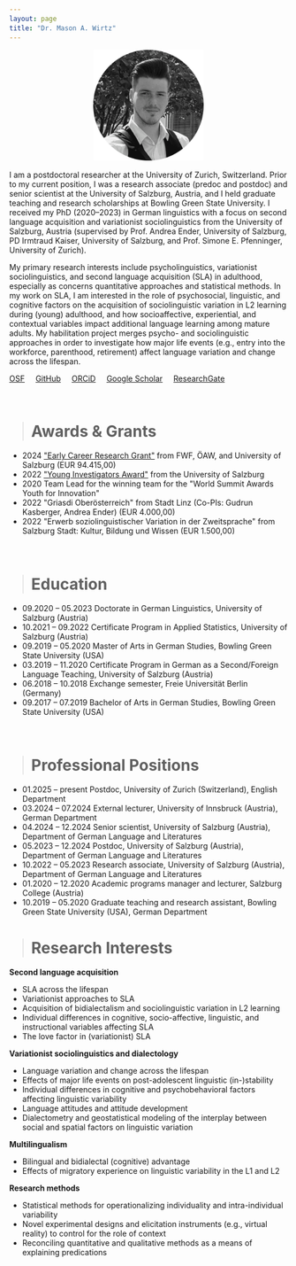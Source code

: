 ```yaml
---
layout: page
title: "Dr. Mason A. Wirtz"
---
```


<p align="center">
  <img width="200" height="200" src="/images/HomePhoto.png" />
</p>


I am a postdoctoral researcher at the University of Zurich, Switzerland. Prior to my current position, I was a research associate (predoc and postdoc) and senior scientist at the University of Salzburg, Austria, and I held graduate teaching and research scholarships at Bowling Green State University. I received my PhD (2020–2023) in German linguistics with a focus on second language acquisition and variationist sociolinguistics from the University of Salzburg, Austria (supervised by Prof. Andrea Ender, University of Salzburg, PD Irmtraud Kaiser, University of Salzburg, and Prof. Simone E. Pfenninger, University of Zurich). 
 
My primary research interests include psycholinguistics, variationist sociolinguistics, and second language acquisition (SLA) in adulthood, especially as concerns quantitative approaches and statistical methods. In my work on SLA, I am interested in the role of psychosocial, linguistic, and cognitive factors on the acquisition of sociolinguistic variation in L2 learning during (young) adulthood, and how socioaffective, experiential, and contextual variables impact additional language learning among mature adults. My habilitation project merges psycho- and sociolinguistic approaches in order to investigate how major life events (e.g., entry into the workforce, parenthood, retirement) affect language variation and change across the lifespan. 

[OSF](https://osf.io/gn4m7/)  &nbsp; &nbsp; [GitHub](https://github.com/MasonWirtz)  &nbsp; &nbsp; [ORCiD](https://orcid.org/0000-0002-9408-1993)  &nbsp; &nbsp; [Google Scholar](https://scholar.google.de/citations?user=XqXyTbwAAAAJ&hl=de)  &nbsp; &nbsp; [ResearchGate](https://www.researchgate.net/profile/Mason-Wirtz )


<br>

> # Awards & Grants

- 2024 ["Early Career Research Grant"](https://www.plus.ac.at/germanistik/forschung/midlife-zusaetzliches-sprachenlernen-im-mittleren-lebensalter/) from FWF, ÖAW, and University of Salzburg (EUR 94.415,00) 
- 2022 ["Young Investigators Award"](https://www.plus.ac.at/doctorate-school-plus/yia-young-investigators-award-en-de/award-winners-2022/) from the University of Salzburg
- 2020 Team Lead for the winning team for the "World Summit Awards Youth for Innovation"
- 2022 "Griasdi Oberösterreich" from Stadt Linz (Co-PIs: Gudrun Kasberger, Andrea Ender) (EUR 4.000,00)
- 2022 "Erwerb soziolinguistischer Variation in der Zweitsprache" from Salzburg Stadt: Kultur, Bildung und Wissen (EUR 1.500,00)


<br>

> # Education

- 09.2020 – 05.2023 Doctorate in German Linguistics, University of Salzburg (Austria)
- 10.2021 – 09.2022 Certificate Program in Applied Statistics, University of Salzburg (Austria)
- 09.2019 – 05.2020 Master of Arts in German Studies, Bowling Green State University (USA) 
- 03.2019 – 11.2020 Certificate Program in German as a Second/Foreign Language Teaching, University of Salzburg (Austria)
- 06.2018 – 10.2018 Exchange semester, Freie Universität Berlin (Germany)
- 09.2017 – 07.2019 Bachelor of Arts in German Studies, Bowling Green State University (USA) 


<br>

> # Professional Positions

- 01.2025 – present Postdoc, University of Zurich (Switzerland), English Department
- 03.2024 – 07.2024 External lecturer, University of Innsbruck (Austria), German Department
- 04.2024 – 12.2024 Senior scientist, University of Salzburg (Austria), Department of German Language and Literatures
- 05.2023 – 12.2024 Postdoc, University of Salzburg (Austria), Department of German Language and Literatures
- 10.2022 – 05.2023 Research associate, University of Salzburg (Austria), Department of German Language and Literatures
- 01.2020 – 12.2020 Academic programs manager and lecturer, Salzburg College (Austria)
- 10.2019 – 05.2020 Graduate teaching and research assistant, Bowling Green State University (USA), German Department

> # Research Interests

**Second language acquisition**
- SLA across the lifespan
- Variationist approaches to SLA
- Acquisition of bidialectalism and sociolinguistic variation in L2 learning
- Individual differences in cognitive, socio-affective, linguistic, and instructional variables affecting SLA
- The love factor in (variationist) SLA

**Variationist sociolinguistics and dialectology**
- Language variation and change across the lifespan 
- Effects of major life events on post-adolescent linguistic (in-)stability
- Individual differences in cognitive and psychobehavioral factors affecting linguistic variability 
- Language attitudes and attitude development
- Dialectometry and geostatistical modeling of the interplay between social and spatial factors on linguistic variation

**Multilingualism**
- Bilingual and bidialectal (cognitive) advantage
- Effects of migratory experience on linguistic variability in the L1 and L2

**Research methods**
- Statistical methods for operationalizing individuality and intra-individual variability
- Novel experimental designs and elicitation instruments (e.g., virtual reality) to control for the role of context
- Reconciling quantitative and qualitative methods as a means of explaining predications

